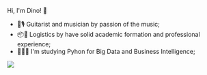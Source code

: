 <!--### Hi there 👋
-->

<!--
**dgrej/dgrej** is a ✨ _special_ ✨ repository because its `README.md` (this file) appears on your GitHub profile.

Here are some ideas to get you started:

- 🔭 I’m currently working on ...
- 🌱 I’m currently learning ...
- 👯 I’m looking to collaborate on ...
- 🤔 I’m looking for help with ...
- 💬 Ask me about ...
- 📫 How to reach me: ...
- 😄 Pronouns: ...
- ⚡ Fun fact: ...
-->

Hi, I'm Dino! 🦖

- 🎸🎙️ Guitarist and musician by passion of the music;
- 📦🚛 Logistics by have solid academic formation and professional experience;
- 👨🏽‍💻 I'm studying Pyhon for Big Data and Business Intelligence; 

![](https://cdnb.artstation.com/p/assets/images/images/003/279/995/large/daniel-garcia-daniel-garcia-art-illustration-faz-blockchain-world-internet-bitcoin-01.jpg?1471950500)

